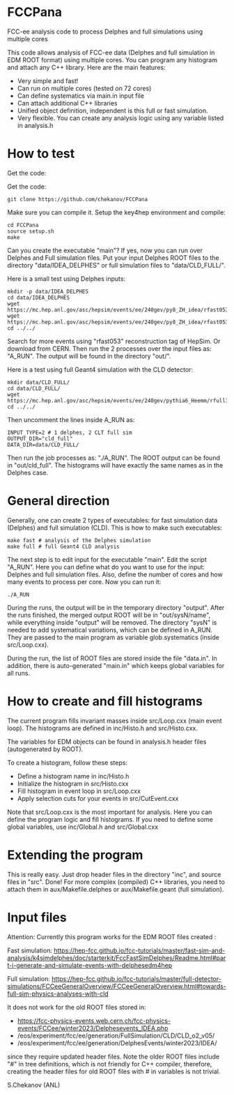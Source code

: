 # FCCPana
FCC-ee analysis code to process Delphes and full simulations using multiple cores

This code allows analysis of FCC-ee data (Delphes and full simulation in EDM ROOT format)
using multiple cores. You can program any histogram and attach any C++ library.
Here are the main features:

- Very simple and fast!
- Can run on multiple cores (tested on 72 cores)
- Can define systematics via main.in input file
- Can attach additional C++ libraries
- Unified object definition, independent is this full or fast simulation.
- Very flexible. You can create any analysis logic using any variable listed in analysis.h

# How to test 
Get the code:

Get the code:

`git clone https://github.com/chekanov/FCCPana`

Make sure you can compile it. Setup the key4hep environment and compile:

```
cd FCCPana
source setup.sh
make
```
Can you create the executable "main"? If yes, now you can run over Delphes and Full simulation files.
Put your input Delphes ROOT files to the directory "data/IDEA_DELPHES"  or  full simulation files to "data/CLD_FULL/".

Here is a small test using Delphes inputs:

```
mkdir -p data/IDEA_DELPHES
cd data/IDEA_DELPHES
wget https://mc.hep.anl.gov/asc/hepsim/events/ee/240gev/py8_ZH_idea/rfast053/py8_ZH_idea_1.root
wget https://mc.hep.anl.gov/asc/hepsim/events/ee/240gev/py8_ZH_idea/rfast053/py8_ZH_idea_2.root
cd ../../
```
Search for more events using "rfast053" reconstruction tag of HepSim. Or download from CERN. Then run the 2 processes over the input files 
as: "A_RUN". The output will be found in the directory "out/".

Here is a test using full Geant4 simulation with the CLD detector:

```
mkdir data/CLD_FULL/
cd data/CLD_FULL/
wget https://mc.hep.anl.gov/asc/hepsim/events/ee/240gev/pythia6_Heemm/rfull301/wzp6_ee_eeH_ecm240_CLD_RECO_edm4hep.root
cd ../../
```
Then uncomment the lines inside A_RUN as:

```
INPUT_TYPE=2 # 1 delphes, 2 CLT full sim
OUTPUT_DIR="cld_full"
DATA_DIR=data/CLD_FULL/
```

Then run the job processes as: "./A_RUN". The ROOT output can be found in "out/cld_full". The histograms will have exactly the same names as in the Delphes case.

# General direction 

Generally, one can create 2 types of executables: for fast simulation data (Delphes) and full simulation (CLD). This is how to make such executables:

```
make fast # analysis of the Delphes simulation
make full # full Geant4 CLD analysis
```

The next step is to edit input for the executable "main".
Edit the script "A_RUN". Here you can define what do you want to use for the input:  Delphes and full simulation files.  Also, define the number of cores and how many events to process per core.
Now you can run it:

```
./A_RUN
```

During the runs, the output will be in the temporary directory "output". After the runs finished, the merged output ROOT will be in "out/sysN/name", while everything
inside "output" will be removed. The directory "sysN" is needed to add systematical variations, which can be defined in A_RUN. They are passed to the main program as variable glob.systematics (inside src/Loop.cxx).

During the run, the list of ROOT files are stored inside the file "data.in". In addition, there is auto-generated "main.in" which keeps global variables for all runs.


# How to create and fill histograms 

The current program fills invariant masses inside src/Loop.cxx (main event loop).
The histograms are defined in inc/Histo.h and src/Histo.cxx.

The variables for EDM objects can be found in analysis.h header files (autogenerated by ROOT).

To create a histogram, follow these steps:

- Define a histogram name in inc/Histo.h
- Initialize the histogram in src/Histo.cxx
- Fill histogram in event loop in src/Loop.cxx
- Apply selection cuts for your events in src/CutEvent.cxx

Note that src/Loop.cxx is the most important for analysis. Here you can define the program logic and fill histograms.
If you need to define some global variables, use inc/Global.h and src/Global.cxx

# Extending the program

This is really easy. Just drop header files in the directory "inc", and source files in "src". Done!
For more complex (compiled) C++ libraries, you need to attach them in aux/Makefile.delphes or aux/Makefile.geant (full simulation).

# Input files 

Attention: Currently this program works for the EDM ROOT files created :

Fast simulation:
https://hep-fcc.github.io/fcc-tutorials/master/fast-sim-and-analysis/k4simdelphes/doc/starterkit/FccFastSimDelphes/Readme.html#part-i-generate-and-simulate-events-with-delphesedm4hep

Full simulation: https://hep-fcc.github.io/fcc-tutorials/master/full-detector-simulations/FCCeeGeneralOverview/FCCeeGeneralOverview.html#towards-full-sim-physics-analyses-with-cld


It does not work for the old ROOT files stored in:

 - https://fcc-physics-events.web.cern.ch/fcc-physics-events/FCCee/winter2023/Delphesevents_IDEA.php
 - /eos/experiment/fcc/ee/generation/FullSimulation/CLD/CLD_o2_v05/
 - /eos/experiment/fcc/ee/generation/DelphesEvents/winter2023/IDEA/

since they require updated header files. Note the older ROOT files include "#" in tree definitions, which
is not friendly for C++ compiler, therefore, creating the header files for old ROOT files with # in variables is not
trivial. 
 

S.Chekanov (ANL)
